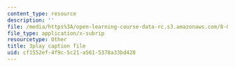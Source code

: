 ```yaml
---
content_type: resource
description: ''
file: /media/https%3A/open-learning-course-data-rc.s3.amazonaws.com/8-06-quantum-physics-iii-spring-2018/cf1552ef4f9c5c21a5615378a33bd428_pBvHt3Nea6Q.vtt
file_type: application/x-subrip
resourcetype: Other
title: 3play caption file
uid: cf1552ef-4f9c-5c21-a561-5378a33bd428
---
```

